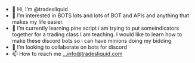 - 👋 Hi, I’m @tradesliquid
- 👀 I’m interested in BOTS lots and lots of BOT and APIs and anything that makes my life easier.  
- 🌱 I’m currently learning pine script i am trying to put someindicators together for a trading class I am teaching.  I would like to learn how to make these discord bots so i can have minions doing my bidding
- 💞️ I’m looking to collaborate on bots for discord
- 📫 How to reach me ...info@tradesliquid.com

<!---
tradesliquid/tradesliquid is a ✨ special ✨ repository because its `README.md` (this file) appears on your GitHub profile.
You can click the Preview link to take a look at your changes.
--->
